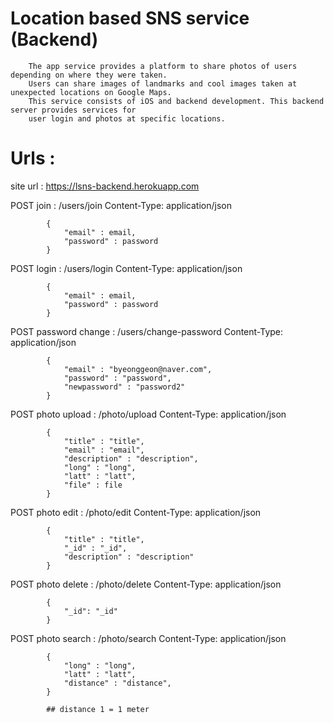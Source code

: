 
# Location based SNS service (Backend)
        
        The app service provides a platform to share photos of users depending on where they were taken. 
        Users can share images of landmarks and cool images taken at unexpected locations on Google Maps. 
        This service consists of iOS and backend development. This backend server provides services for 
        user login and photos at specific locations.
        
        
# Urls :

site url : https://lsns-backend.herokuapp.com

POST join : /users/join
            Content-Type: application/json

            {
                "email" : email,
                "password" : password
            }

POST login : /users/login
            Content-Type: application/json

            {
                "email" : email,
                "password" : password
            }

POST password change : /users/change-password
            Content-Type: application/json

            {
                "email" : "byeonggeon@naver.com",
                "password" : "password",
                "newpassword" : "password2"
            }



POST photo upload : /photo/upload
            Content-Type: application/json

            {
                "title" : "title",
                "email" : "email",
                "description" : "description",
                "long" : "long",
                "latt" : "latt",
                "file" : file
            }

POST photo edit : /photo/edit
            Content-Type: application/json

            {
                "title" : "title",
                "_id" : "_id",
                "description" : "description"
            }

POST photo delete : /photo/delete
            Content-Type: application/json

            {
                "_id": "_id"
            }

POST photo search : /photo/search
            Content-Type: application/json

            {
                "long" : "long",
                "latt" : "latt",
                "distance" : "distance",
            }

            ## distance 1 = 1 meter
      


